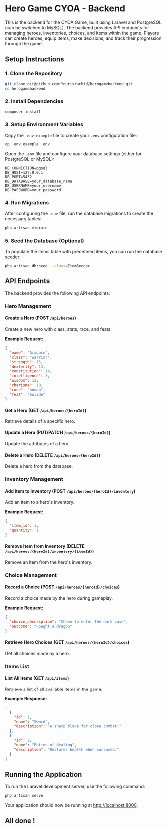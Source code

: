 # Hero Game CYOA - Backend 

This is the backend for the CYOA Game, built using Laravel and PostgreSQL (can be switched to MySQL). The backend provides API endpoints for managing heroes, inventories, choices, and items within the game. Players can create heroes, equip items, make decisions, and track their progression through the game.

## Setup Instructions

### 1. Clone the Repository

```bash
git clone git@github.com:Yourisrachid/herogamebackend.git
cd herogamebackend
```

### 2. Install Dependencies

```bash
composer install
```

### 3. Setup Environment Variables

Copy the `.env.example` file to create your `.env` configuration file:

```bash
cp .env.example .env
```

Open the `.env` file and configure your database settings (either for PostgreSQL or MySQL):

```dotenv
DB_CONNECTION=pgsql
DB_HOST=127.0.0.1
DB_PORT=5432
DB_DATABASE=your_database_name
DB_USERNAME=your_username
DB_PASSWORD=your_password
```

### 4. Run Migrations

After configuring the `.env` file, run the database migrations to create the necessary tables:

```bash
php artisan migrate
```

### 5. Seed the Database (Optional)

To populate the items table with predefined items, you can run the database seeder:

```bash
php artisan db:seed --class=ItemSeeder
```

## API Endpoints

The backend provides the following API endpoints:

### Hero Management

#### Create a Hero (POST `/api/heroes`)

Create a new hero with class, stats, race, and feats.

**Example Request:**

```json
{
  "name": "Aragorn",
  "class": "warrior",
  "strength": 15,
  "dexterity": 13,
  "constitution": 14,
  "intelligence": 8,
  "wisdom": 12,
  "charisma": 10,
  "race": "human",
  "feat": "Solide"
}
```

#### Get a Hero (GET `/api/heroes/{heroId}`)

Retrieve details of a specific hero.

#### Update a Hero (PUT/PATCH `/api/heroes/{heroId}`)

Update the attributes of a hero.

#### Delete a Hero (DELETE `/api/heroes/{heroId}`)

Delete a hero from the database.

### Inventory Management

#### Add Item to Inventory (POST `/api/heroes/{heroId}/inventory`)

Add an item to a hero's inventory.

**Example Request:**

```json
{
  "item_id": 1,
  "quantity": 1
}
```

#### Remove Item from Inventory (DELETE `/api/heroes/{heroId}/inventory/{itemId}`)

Remove an item from the hero's inventory.

### Choice Management

#### Record a Choice (POST `/api/heroes/{heroId}/choices`)

Record a choice made by the hero during gameplay.

**Example Request:**

```json
{
  "choice_description": "Chose to enter the dark cave",
  "outcome": "Fought a dragon"
}
```

#### Retrieve Hero Choices (GET `/api/heroes/{heroId}/choices`)

Get all choices made by a hero.

### Items List

#### List All Items (GET `/api/items`)

Retrieve a list of all available items in the game.

**Example Response:**

```json
[
  {
    "id": 1,
    "name": "Sword",
    "description": "A sharp blade for close combat."
  },
  {
    "id": 2,
    "name": "Potion of Healing",
    "description": "Restores health when consumed."
  }
]
```

## Running the Application

To run the Laravel development server, use the following command:

```bash
php artisan serve
```

Your application should now be running at [http://localhost:8000](http://localhost:8000).

## All done !
